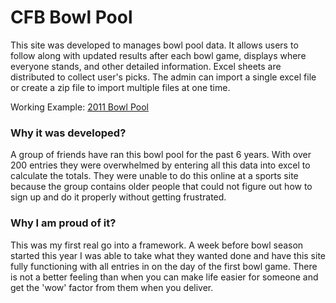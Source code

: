 # CFB Bowl Pool

This site was developed to manages bowl pool data. It allows users to follow along with updated results after each bowl game, 
displays where everyone stands, and other detailed information. Excel sheets are distributed to collect user's picks. 
The admin can import a single excel file or create a zip file to import multiple files at one time.

Working Example: [2011 Bowl Pool](http://sportsbark.com/gbg)

### Why it was developed?

A group of friends have ran this bowl pool for the past 6 years. With over 200 entries they were overwhelmed by entering 
all this data into excel to calculate the totals. They were unable to do this online at a sports site because the group contains 
older people that could not figure out how to sign up and do it properly without getting frustrated.

### Why I am proud of it?

This was my first real go into a framework. A week before bowl season started this year I was able to take what they wanted done 
and have this site fully functioning with all entries in on the day of the first bowl game. There is not a better feeling than when 
you can make life easier for someone and get the 'wow' factor from them when you deliver.